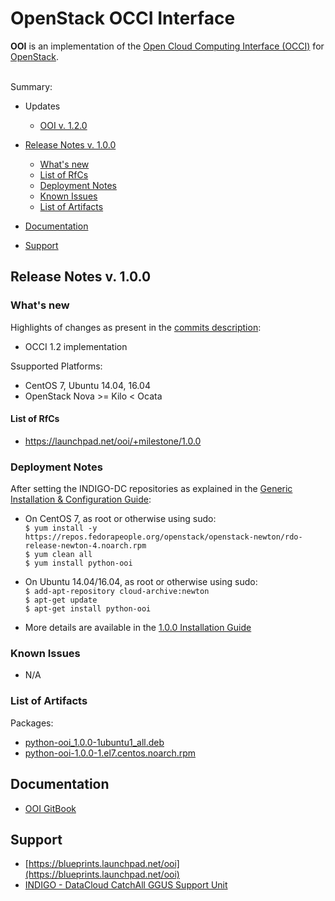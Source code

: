 # OpenStack OCCI Interface

**OOI** is an implementation of the [Open Cloud Computing Interface (OCCI)](http://www.occi-wg.org/) for [OpenStack]( http://openstack.org). 

<br>
Summary:

* Updates
  * [OOI v. 1.2.0](https://indigo-dc.gitbooks.io/indigo-datacloud-releases/content/indigo1/fourth_update_of_indigo-2.html#ooi)


* [Release Notes v. 1.0.0](#id1)
  * [What's new](#id2)
  * [List of RfCs](#id3)
  * [Deployment Notes](#id4)
  * [Known Issues](#id5)
  * [List of Artifacts](#id7)
* [Documentation](#id6)
* [Support](#id8)


<a id="id1"></a>
## Release Notes v. 1.0.0

<a id="id2"></a>
### What's new
Highlights of changes as present in the [commits description](https://github.com/indigo-dc/ooi/commits/1.0.0):
* OCCI 1.2 implementation 


Ssupported Platforms:
* CentOS 7, Ubuntu 14.04, 16.04
* OpenStack Nova >= Kilo < Ocata

<a id="id3"></a>
#### List of RfCs 

* https://launchpad.net/ooi/+milestone/1.0.0

<a id="id4"></a>
### Deployment Notes

After setting the INDIGO-DC repositories as explained in the [Generic Installation & Configuration Guide](../generic_installation_and_configuration_guide_1.md):
* On CentOS 7, as root or otherwise using sudo:<br>
  ```$ yum install -y https://repos.fedorapeople.org/openstack/openstack-newton/rdo-release-newton-4.noarch.rpm```<br>
  ```$ yum clean all```<br>
  ```$ yum install python-ooi```<br>
* On Ubuntu 14.04/16.04, as root or otherwise using sudo:<br>
  ```$ add-apt-repository cloud-archive:newton```<br>
  ```$ apt-get update```<br>
  ```$ apt-get install python-ooi```<br>

* More details are available in the [1.0.0 Installation Guide](http://ooi.readthedocs.io/en/stable/user/installation.html)

<a id="id5"></a>
### Known Issues

* N/A

<a id="id7"></a>
### List of Artifacts

Packages:
* [python-ooi_1.0.0-1ubuntu1_all.deb](http://repo.indigo-datacloud.eu/repository/indigo/2/ubuntu/dists/xenial/main/binary-amd64/python-ooi_1.0.0-1ubuntu1_all.deb)
* [python-ooi-1.0.0-1.el7.centos.noarch.rpm](http://repo.indigo-datacloud.eu/repository/indigo/2/centos7/x86_64/base/python-ooi-1.0.0-1.el7.centos.noarch.rpm)

<a id="id6"></a>
## Documentation

* [OOI GitBook](https://indigo-dc.gitbooks.io/ooi/content/)

<a id="id8"></a>
## Support

* [https://blueprints.launchpad.net/ooi](https://blueprints.launchpad.net/ooi)
* [INDIGO - DataCloud CatchAll GGUS Support Unit](https://wiki.egi.eu/wiki/GGUS:INDIGO_DataCloud_Catch-all_FAQ)

